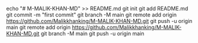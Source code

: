 
echo "# M-MALIK-KHAN-MD" >> README.md
git init
git add README.md
git commit -m "first commit"
git branch -M main
git remote add origin https://github.com/Malikkhanking/M-MALIK-KHAN-MD.git
git push -u origin main
git remote add origin https://github.com/Malikkhanking/M-MALIK-KHAN-MD.git
git branch -M main
git push -u origin main
